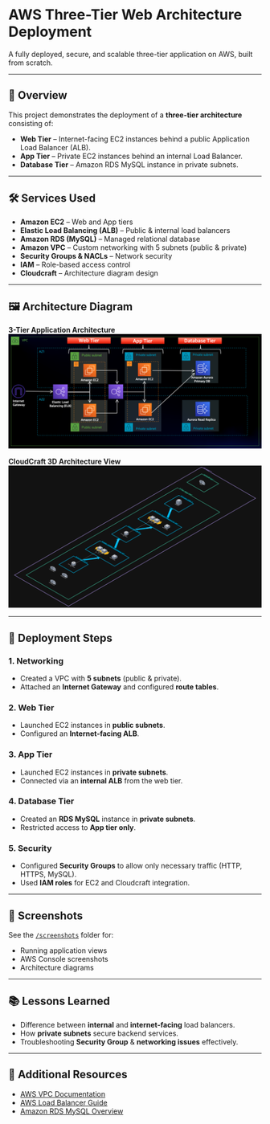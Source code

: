 # AWS Three-Tier Web Architecture Deployment

A fully deployed, secure, and scalable three-tier application on AWS, built from scratch.

---

## 📌 Overview
This project demonstrates the deployment of a **three-tier architecture** consisting of:

- **Web Tier** – Internet-facing EC2 instances behind a public Application Load Balancer (ALB).
- **App Tier** – Private EC2 instances behind an internal Load Balancer.
- **Database Tier** – Amazon RDS MySQL instance in private subnets.

---

## 🛠 Services Used

- **Amazon EC2** – Web and App tiers
- **Elastic Load Balancing (ALB)** – Public & internal load balancers
- **Amazon RDS (MySQL)** – Managed relational database
- **Amazon VPC** – Custom networking with 5 subnets (public & private)
- **Security Groups & NACLs** – Network security
- **IAM** – Role-based access control
- **Cloudcraft** – Architecture diagram design

---

## 🖼 Architecture Diagram

**3-Tier Application Architecture**
![Architecture](./screenshots/3TierArch.png)

**CloudCraft 3D Architecture View**
![CloudCraft Architecture](./screenshots/Web_App_Reference_Architecture.png)

---

## 🚀 Deployment Steps

### 1. Networking
- Created a VPC with **5 subnets** (public & private).
- Attached an **Internet Gateway** and configured **route tables**.

### 2. Web Tier
- Launched EC2 instances in **public subnets**.
- Configured an **Internet-facing ALB**.

### 3. App Tier
- Launched EC2 instances in **private subnets**.
- Connected via an **internal ALB** from the web tier.

### 4. Database Tier
- Created an **RDS MySQL** instance in **private subnets**.
- Restricted access to **App tier only**.

### 5. Security
- Configured **Security Groups** to allow only necessary traffic (HTTP, HTTPS, MySQL).
- Used **IAM roles** for EC2 and Cloudcraft integration.

---

## 📂 Screenshots
See the [`/screenshots`](./screenshots) folder for:
- Running application views
- AWS Console screenshots
- Architecture diagrams

---

## 📚 Lessons Learned
- Difference between **internal** and **internet-facing** load balancers.
- How **private subnets** secure backend services.
- Troubleshooting **Security Group** & **networking issues** effectively.

---

## 📝 Additional Resources
- [AWS VPC Documentation](https://docs.aws.amazon.com/vpc/)
- [AWS Load Balancer Guide](https://docs.aws.amazon.com/elasticloadbalancing/)
- [Amazon RDS MySQL Overview](https://docs.aws.amazon.com/AmazonRDS/latest/UserGuide/CHAP_MySQL.html)
